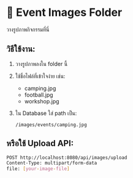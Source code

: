 # 📁 Event Images Folder

วางรูปภาพกิจกรรมที่นี่

## วิธีใช้งาน:

1. วางรูปภาพลงใน folder นี้
2. ใช้ชื่อไฟล์ที่เข้าใจง่าย เช่น:
   - camping.jpg
   - football.jpg
   - workshop.jpg

3. ใน Database ใส่ path เป็น:
   ```
   /images/events/camping.jpg
   ```

## หรือใช้ Upload API:

```bash
POST http://localhost:8080/api/images/upload
Content-Type: multipart/form-data
file: [your-image-file]
```
